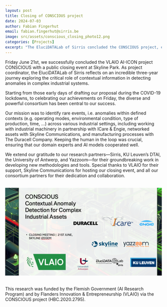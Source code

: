 ```yaml
---
layout: post
title: Closing of CONSCIOUS project
date: 2024-07-03
author: Fabian Fingerhut
email: fabian.fingerhut@sirris.be
image: src/assets/conscious_closing_photo12.png
categories: [Projects]
excerpt: "The EluciDATALab of Sirris concluded the CONSCIOUS project, exploring context-aware anomaly detection in industrial settings. This three-year journey, from proposal drafting in lockdown to a successful closing event, highlights collaborative achievements across diverse industrial sectors, emphasizing human-AI cooperation and innovative methodologies."
---
```

<!-- <div class="text-md text-gray-700 "> -->

Friday June 21st, we successfully concluded the VLAIO AI-ICON project CONSCIOUS with a public closing event at Skyline Park. As project coordinator, the EluciDATALab of Sirris reflects on an incredible three-year journey exploring the critical role of contextual information in detecting anomalies in complex industrial systems.

Starting from those early days of drafting our proposal during the COVID-19 lockdowns, to celebrating our achievements on Friday, the diverse and powerful consortium has been central to our success.

Our mission was to identify rare events, i.e. anomalies within defined contexts (e.g. operating modes, environmental condition, type of production, time, …) across various industrial settings, including working with industrial machinery in partnership with ICare & Engie, networked assets with Skyline Communications, and manufacturing processes with The Duracell Company. Keeping the human in the loop was crucial, ensuring that our domain experts and AI models cooperated well.

We extend our gratitude to our research partners—Sirris, KU Leuven’s DTAI, the University of Antwerp, and Yazzoom—for their groundbreaking work in developing new methodologies and tools. Special thanks to VLAIO for their support, Skyline Communications for hosting our closing event, and all our consortium partners for their dedication and collaboration.

<br/>
<center><img alt="Closing slide" src="src/assets/conscious_closing_slide.png" class="center" /></center>
<br/>

This research was funded by the Flemish Government (AI Research Program) and by Flanders Innovation & Entrepreneurship (VLAIO) via the CONSCIOUS project (HBC.2020.2795).


<!-- </div> -->
